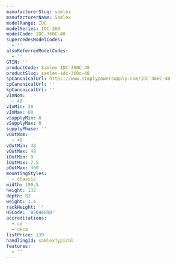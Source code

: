 ```yaml
---
manufacturerSlug: samlex
manufacturerName: Samlex
modelRange: IDC
modelSeries: IDC-360
modelCode: IDC-360C-48
supercedesModelCodes:
  - ''
alsoReferredModelCodes:
  - ''
GTIN: ''
productCode: Samlex IDC-360C-48
productSlug: samlex-idc-360c-48
spCanonicalUrl: https://www.simplypowersupply.com/IDC-360C-48
cpCanonicalUrl: ''
kpCanonicalUrl: ''
vInNom:
  - 48
vInMin: 30
vInMax: 60
vSupplyMin: 0
vSupplyMax: 0
supplyPhase: ''
vOutNom:
  - 48
vOutMin: 48
vOutMax: 48
iOutMin: 0
iOutMax: 7.5
pOutMax: 360
mountingStyles:
  - chassis
width: 190.5
height: 132
depth: 82
weight: 1.4
rackHeight: ''
HSCode: '85044090'
accreditations:
  - ce
  - ukca
listPrice: 139
handlingId: samlexTypical
features:
  - ''
---
```


